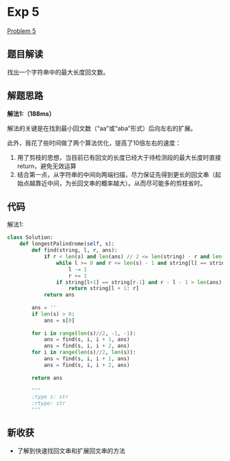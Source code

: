 # Exp 5

[Problem 5](https://leetcode.com/problems/longest-palindromic-substring)

## 题目解读

找出一个字符串中的最大长度回文数。

## 解题思路

**解法1:（188ms）**

解法的关键是在找到最小回文数（“aa”或“aba”形式）后向左右的扩展。

此外，我花了些时间做了两个算法优化，提高了10倍左右的速度：

1. 用了剪枝的思想，当目前已有回文的长度已经大于待检测段的最大长度时直接return，避免无效运算
2. 结合第一点，从字符串的中间向两端扫描，尽力保证先得到更长的回文串（起始点越靠近中间，为长回文串的概率越大）。从而尽可能多的剪枝省时。

## 代码

解法1:

```python
class Solution:
    def longestPalindrome(self, s):
        def find(string, l, r, ans):
            if r < len(s) and len(ans) // 2 <= len(string) - r and len(ans) // 2 <= l + 1:
                while l >= 0 and r <= len(s) - 1 and string[l] == string[r]:
                    l -= 1
                    r += 1
                if string[l+1] == string[r-1] and r - l - 1 > len(ans):
                    return string[l + 1: r]
            return ans
        
        ans = ''
        if len(s) > 0:
            ans = s[0]
        
        for i in range(len(s)//2, -1, -1):
            ans = find(s, i, i + 1, ans)
            ans = find(s, i, i + 2, ans)
        for i in range(len(s)//2, len(s)):
            ans = find(s, i, i + 1, ans)
            ans = find(s, i, i + 2, ans)
        
        return ans
        
        """
        :type s: str
        :rtype: str
        """
```

## 新收获

- 了解到快速找回文串和扩展回文串的方法



